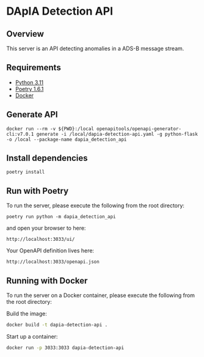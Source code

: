 # DApIA Detection API

## Overview

This server is an API detecting anomalies in a ADS-B message stream.

## Requirements

- [Python 3.11](https://www.python.org/downloads/release/python-3110/)
- [Poetry 1.6.1](https://python-poetry.org/docs/#installation)
- [Docker](https://www.docker.com/get-started/)


## Generate API

```shell
docker run --rm -v ${PWD}:/local openapitools/openapi-generator-cli:v7.0.1 generate -i /local/dapia-detection-api.yaml -g python-flask -o /local --package-name dapia_detection_api
```

## Install dependencies

```shell
poetry install
```

## Run with Poetry

To run the server, please execute the following from the root directory:

```shell
poetry run python -m dapia_detection_api
```

and open your browser to here:

```
http://localhost:3033/ui/
```

Your OpenAPI definition lives here:

```
http://localhost:3033/openapi.json
```

## Running with Docker

To run the server on a Docker container, please execute the following from the root directory:

Build the image:

```bash
docker build -t dapia-detection-api .
```

Start up a container:

```bash
docker run -p 3033:3033 dapia-detection-api
```

